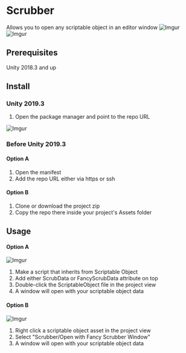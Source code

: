 # Scrubber
Allows you to open any scriptable object in an editor window 
![Imgur](https://i.imgur.com/IZ49lA8.png)
![Imgur](https://i.imgur.com/9ItVxkB.png)

## Prerequisites
Unity 2018.3 and up

## Install

### Unity 2019.3
1. Open the package manager and point to the repo URL

![Imgur](https://i.imgur.com/iYGgINz.png)



### Before Unity 2019.3

#### Option A
1. Open the manifest
2. Add the repo URL either via https or ssh

#### Option B
1. Clone or download the project zip
2. Copy the repo there inside your project's Assets folder

## Usage

#### Option A
![Imgur](https://i.imgur.com/2gcNS3G.png)
1. Make a script that inherits from Scriptable Object
2. Add either ScrubData or FancyScrubData attribute on top
3. Double-click the ScriptableObject file in the project view
4. A window will open with your scriptable object data

#### Option B
![Imgur](https://i.imgur.com/uKSn3E5.png)
1. Right click a scriptable object asset in the project view
2. Select "Scrubber/Open with Fancy Scrubber Window"
3. A window will open with your scriptable object data